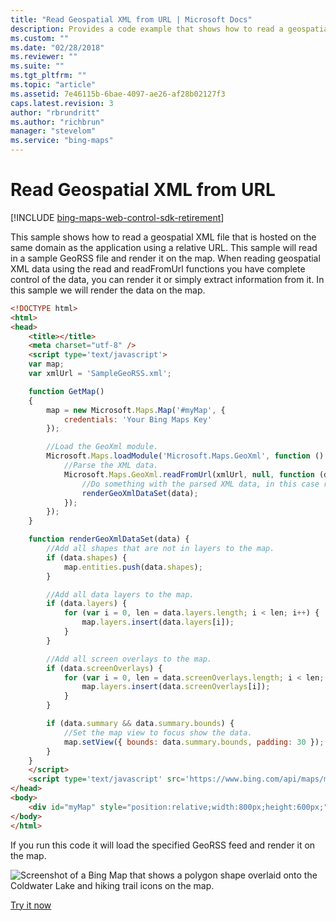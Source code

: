 ```yaml
---
title: "Read Geospatial XML from URL | Microsoft Docs"
description: Provides a code example that shows how to read a geospatial XML file that is hosted on the same domain as the application using a relative URL.
ms.custom: ""
ms.date: "02/28/2018"
ms.reviewer: ""
ms.suite: ""
ms.tgt_pltfrm: ""
ms.topic: "article"
ms.assetid: 7e46115b-6bae-4097-ae26-af28b02127f3
caps.latest.revision: 3
author: "rbrundritt"
ms.author: "richbrun"
manager: "stevelom"
ms.service: "bing-maps"
---
```


# Read Geospatial XML from URL

[!INCLUDE [bing-maps-web-control-sdk-retirement](../../../includes/bing-maps-web-control-sdk-retirement.md)]

This sample shows how to read a geospatial XML file that is hosted on the same domain as the application using a relative URL. This sample will read in a sample GeoRSS file and render it on the map. When reading geospatial XML data using the read and readFromUrl functions you have complete control of the data, you can render it or simply extract information from it. In this sample we will render the data on the map. 

```html
<!DOCTYPE html>
<html>
<head>
    <title></title>
    <meta charset="utf-8" />
    <script type='text/javascript'>
    var map;
    var xmlUrl = 'SampleGeoRSS.xml';

    function GetMap()
    {
        map = new Microsoft.Maps.Map('#myMap', {
            credentials: 'Your Bing Maps Key'
        });

        //Load the GeoXml module.
        Microsoft.Maps.loadModule('Microsoft.Maps.GeoXml', function () {
            //Parse the XML data.
            Microsoft.Maps.GeoXml.readFromUrl(xmlUrl, null, function (data) {
                //Do something with the parsed XML data, in this case render it.
                renderGeoXmlDataSet(data);
            });
        });
    }

    function renderGeoXmlDataSet(data) {
        //Add all shapes that are not in layers to the map.
        if (data.shapes) {
            map.entities.push(data.shapes);
        }

        //Add all data layers to the map.
        if (data.layers) {
            for (var i = 0, len = data.layers.length; i < len; i++) {
                map.layers.insert(data.layers[i]);
            }
        }

        //Add all screen overlays to the map.
        if (data.screenOverlays) {
            for (var i = 0, len = data.screenOverlays.length; i < len; i++) {
                map.layers.insert(data.screenOverlays[i]);
            }
        }

        if (data.summary && data.summary.bounds) {
            //Set the map view to focus show the data.
            map.setView({ bounds: data.summary.bounds, padding: 30 });
        }
    }
    </script>
    <script type='text/javascript' src='https://www.bing.com/api/maps/mapcontrol?callback=GetMap' async defer></script>
</head>
<body>
    <div id="myMap" style="position:relative;width:800px;height:600px;"></div>
</body>
</html>
```

If you run this code it will load the specified GeoRSS feed and render it on the map.

![Screenshot of a Bing Map that shows a polygon shape overlaid onto the Coldwater Lake and hiking trail icons on the map.](../../media/bmv8-georsssample.PNG)

[Try it now](https://bingmapsv8samples.azurewebsites.net/#GeoXml%20-%20Read%20from%20Url)


